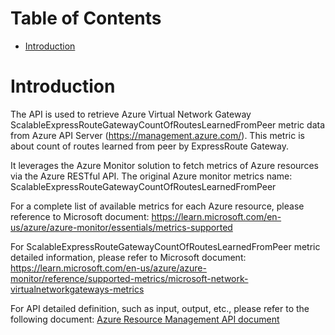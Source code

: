 # Table of Contents
- [Introduction](#introduction)


# Introduction <a name="introduction"></a>
The API is used to retrieve Azure Virtual Network Gateway ScalableExpressRouteGatewayCountOfRoutesLearnedFromPeer metric data from Azure API Server (https://management.azure.com/). This metric is about count of routes learned from peer by ExpressRoute Gateway.



It leverages the Azure Monitor solution to fetch metrics of Azure resources via the Azure RESTful API. The original Azure monitor metrics name: ScalableExpressRouteGatewayCountOfRoutesLearnedFromPeer



For a complete list of available metrics for each Azure resource, please reference to Microsoft document: https://learn.microsoft.com/en-us/azure/azure-monitor/essentials/metrics-supported 

For ScalableExpressRouteGatewayCountOfRoutesLearnedFromPeer metric detailed information, please refer to Microsoft document: https://learn.microsoft.com/en-us/azure/azure-monitor/reference/supported-metrics/microsoft-network-virtualnetworkgateways-metrics

For API detailed definition, such as input, output, etc., please refer to the following document:
[Azure Resource Management API document](https://learn.microsoft.com/en-us/rest/api/monitor/metrics/list?view=rest-monitor-2023-10-01&tabs=HTTP)
